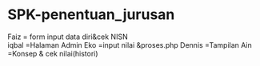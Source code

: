 # SPK-penentuan_jurusan

Faiz = form input data diri&cek NISN<br/>
iqbal =Halaman Admin
Eko =input nilai &proses.php
Dennis =Tampilan
Ain =Konsep & cek nilai(histori)
